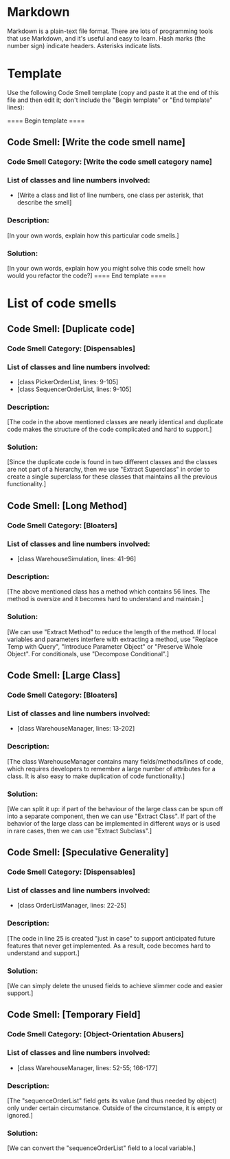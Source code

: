 # Markdown

Markdown is a plain-text file format. There are lots of programming tools that use Markdown, and it's useful and
easy to learn. Hash marks (the number sign) indicate headers. Asterisks indicate lists.

# Template

Use the following Code Smell template (copy and paste it at the end of this file and then edit it; don't include the "Begin template" or "End template" lines):

==== Begin template ====
## Code Smell: [Write the code smell name]

### Code Smell Category: [Write the code smell category name]

### List of classes and line numbers involved:

* [Write a class and list of line numbers, one class per asterisk, that describe the smell]

### Description:

[In your own words, explain how this particular code smells.]

### Solution:

[In your own words, explain how you might solve this code smell:
how would you refactor the code?]
==== End template ====

# List of code smells




## Code Smell: [Duplicate code]

### Code Smell Category: [Dispensables]

### List of classes and line numbers involved:

* [class PickerOrderList, lines: 9-105]
* [class SequencerOrderList, lines: 9-105]

### Description:

[The code in the above mentioned classes are nearly identical and duplicate code
makes the structure of the code complicated and hard to support.]

### Solution:

[Since the duplicate code is found in two different classes and the classes are not part of 
a hierarchy, then we use "Extract Superclass" in order to create a single superclass for these
classes that maintains all the previous functionality.]




## Code Smell: [Long Method]

### Code Smell Category: [Bloaters]

### List of classes and line numbers involved:

* [class WarehouseSimulation, lines: 41-96]

### Description:

[The above mentioned class has a method which contains 56 lines. The method is oversize and it 
becomes hard to understand and maintain.]

### Solution:

[We can use "Extract Method" to reduce the length of the method. If local variables and parameters
interfere with extracting a method, use "Replace Temp with Query", "Introduce Parameter Object" or 
"Preserve Whole Object". For conditionals, use "Decompose Conditional".]




## Code Smell: [Large Class]

### Code Smell Category: [Bloaters]

### List of classes and line numbers involved:

* [class WarehouseManager, lines: 13-202]

### Description:

[The class WarehouseManager contains many fields/methods/lines of code, which requires developers
to remember a large number of attributes for a class. It is also easy to make duplication of code
functionality.]

### Solution:

[We can split it up: if part of the behaviour of the large class can be spun off into a separate
component, then we can use "Extract Class". If part of the behavior of the large class can be 
implemented in different ways or is used in rare cases, then we can use "Extract Subclass".]




## Code Smell: [Speculative Generality]

### Code Smell Category: [Dispensables]

### List of classes and line numbers involved:

* [class OrderListManager, lines: 22-25]

### Description:

[The code in line 25 is created "just in case" to support anticipated future features that never get
implemented. As a result, code becomes hard to understand and support.]

### Solution:

[We can simply delete the unused fields to achieve slimmer code and easier support.]




## Code Smell: [Temporary Field]

### Code Smell Category: [Object-Orientation Abusers]

### List of classes and line numbers involved:

* [class WarehouseManager, lines: 52-55; 166-177]

### Description:

[The "sequenceOrderList" field gets its value (and thus needed by object) only under certain 
circumstance. Outside of the circumstance, it is empty or ignored.]

### Solution:

[We can convert the "sequenceOrderList" field to a local variable.]
